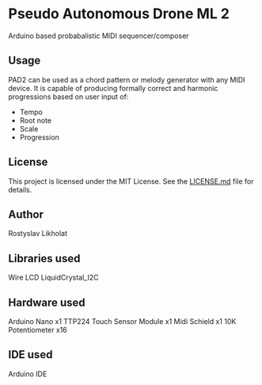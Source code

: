 # Pseudo Autonomous Drone ML 2
Arduino based probabalistic MIDI sequencer/composer

## Usage

PAD2 can be used as a chord pattern or melody generator with any MIDI device.
It is capable of producing formally correct and harmonic progressions based on user input of:

- Tempo
- Root note
- Scale
- Progression


## License

This project is licensed under the MIT License.
See the [LICENSE.md](LICENSE.md) file for details.

## Author

Rostyslav Likholat

## Libraries used

Wire
LCD
LiquidCrystal_I2C

## Hardware used

Arduino Nano x1
TTP224 Touch Sensor Module x1
Midi Schield x1
10K Potentiometer x16

## IDE used

Arduino IDE
